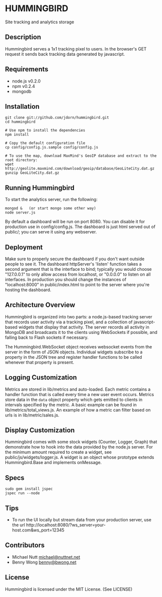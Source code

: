 HUMMINGBIRD
===========

Site tracking and analytics storage


Description
---------------

Hummingbird serves a 1x1 tracking pixel to users.  In the browser's GET request it
sends back tracking data generated by javascript.


Requirements
-------------------

 * node.js v0.2.0
 * npm v0.2.4
 * mongodb


Installation
--------------

    git clone git://github.com/jdorn/hummingbird.git
    cd hummingbird

    # Use npm to install the dependencies
    npm install

    # Copy the default configuration file
    cp config/config.js.sample config/config.js

    # To use the map, download MaxMind's GeoIP database and extract to the root directory:
    wget http://geolite.maxmind.com/download/geoip/database/GeoLiteCity.dat.gz
    gunzip GeoLiteCity.dat.gz


Running Hummingbird
------------------------------

To start the analytics server, run the following:

    mongod &   (or start mongo some other way)
    node server.js

By default a dashboard will be run on port 8080.  You can disable it for production use in
config/config.js.  The dashboard is just html served out of public/; you can serve it using
any webserver.


Deployment
----------

Make sure to properly secure the dashboard if you don't want outside people to see it. The dashboard
httpServer's 'listen' function takes a second argument that is the interface to bind; typically you
would choose "127.0.0.1" to only allow access from localhost, or "0.0.0.0" to listen on all
interfaces.  In production you should change the instances of "localhost:8000" in public/index.html
to point to the server where you're hosting the dashboard.


Architecture Overview
---------------------

Hummingbird is organized into two parts: a node.js-based tracking server that records user
activity via a tracking pixel, and a collection of javascript-based widgets that display that
activity.  The server records all activity in MongoDB and broadcasts it to the clients using
WebSockets if possible, and falling back to Flash sockets if necessary.

The Hummingbird.WebSocket object receives websocket events from the server in the form of JSON
objects.  Individual widgets subscribe to a property in the JSON tree and register handler
functions to be called whenever that property is present.


Logging Customization
---------------------

Metrics are stored in lib/metrics and auto-loaded. Each metric contains a handler function that is
called every time a new user event occurs.  Metrics store data in the `data` object property which
gets emitted to clients in intervals specified by the metric. A basic example can be found in
lib/metrics/total_views.js. An example of how a metric can filter based on urls is in
lib/metric/sales.js.


Display Customization
---------------------

Hummingbird comes with some stock widgets (Counter, Logger, Graph) that demonstrate how to hook into
the data provided by the node.js server.  For the minimum amount required to create a widget, see
public/js/widgets/logger.js.  A widget is an object whose prototype extends Hummingbird.Base and
implements onMessage.


Specs
--------

    sudo gem install jspec
    jspec run --node


Tips
-----

 * To run the UI locally but stream data from your production server, use the url http://localhost:8080/?ws_server=your-host.com&ws_port=12345


Contributors
------------

 * Michael Nutt <michael@nuttnet.net>
 * Benny Wong <benny@bwong.net>


License
-------

Hummingbird is licensed under the MIT License. (See LICENSE)
